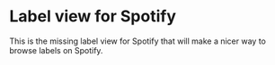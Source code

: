 # Label view for Spotify
This is the missing label view for Spotify that will make a nicer way to browse labels on Spotify.